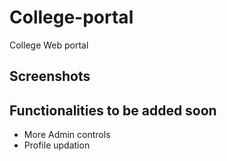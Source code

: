 # College-portal
College Web portal

## Screenshots


## Functionalities to be added soon
- More Admin controls
- Profile updation
